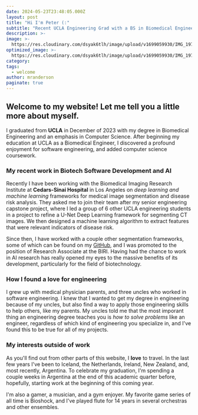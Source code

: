 ```yaml
---
date: 2024-05-23T23:48:05.000Z
layout: post
title: "Hi I'm Peter (:"
subtitle: "Recent UCLA Engineering Grad with a BS in Biomedical Engineering and emphasis in Computer Science."
description: >-
image: >-
  https://res.cloudinary.com/dsyak6tlh/image/upload/v1699059930/IMG_1977_aqcb1k_jhq1l3.jpg
optimized_image: >- 
  https://res.cloudinary.com/dsyak6tlh/image/upload/v1699059930/IMG_1977_aqcb1k_jhq1l3.jpg
category: 
tags:
  - welcome
author: mranderson
paginate: true
---
```

## Welcome to my website! Let me tell you a little more about myself.

I graduated from <strong>UCLA</strong> in December of 2023 with my degree in Biomedical Engineering and an emphasis in Computer Science. After beginning my education at UCLA as a Biomedical Engineer, I discovered a profound enjoyment for software engineering, and added computer science coursework.

### My recent work in Biotech Software Development and AI

Recently I have been working with the Biomedical Imaging Research Institute at <strong>Cedars-Sinai Hospital</strong> in Los Angeles on <em>deep learning and machine learning</em> frameworks for medical image segmentation and disease risk analysis. They asked me to join their team after my senior engineering capstone project, where I led a group of 6 other UCLA engineering students in a project to refine a U-Net Deep Learning framework for segmenting CT images. We then designed a machine learning algorithm to extract features that were relevant indicators of disease risk. 

Since then, I have worked with a couple other segmentation frameworks, some of which can be found on my <a href="https://github.com/peter3marsh">GitHub</a>, and I was promoted to the position of Research Associate at the BIRI. Having had the chance to work in AI research has really opened my eyes to the massive benefits of its development, particularly for the field of biotechnology.

### How I found a love for engineering

I grew up with medical physician parents, and three uncles who worked in software engineering. I knew that I wanted to get my degree in engineering because of my uncles, but also find a way to apply those engineering skills to help others, like my parents. My uncles told me that the most imporant thing an engineering degree teaches you is <em>how to solve problems</em> like an engineer, regardless of which kind of engineering you specialize in, and I've found this to be true for all of my projects.

### My interests outside of work

As you'll find out from other parts of this website, I <strong>love</strong> to travel. In the last few years I've been to Iceland, the Netherlands, Ireland, New Zealand, and, most recently, Argentina. To celebrate my graduation, I'm spending a couple weeks in Argentina at the end of this academic quarter before, hopefully, starting work at the beginning of this coming year.

I'm also a gamer, a musician, and a gym enjoyer. My favorite game series of all time is Bioshock, and I've played flute for 14 years in several orchestras and other ensembles.